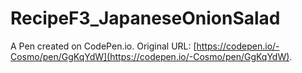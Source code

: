 # RecipeF3_JapaneseOnionSalad

A Pen created on CodePen.io. Original URL: [https://codepen.io/-Cosmo/pen/GgKqYdW](https://codepen.io/-Cosmo/pen/GgKqYdW).

